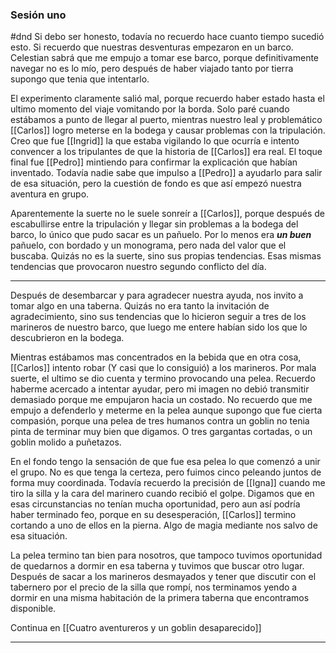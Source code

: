 ### Sesión uno
#dnd
Si debo ser honesto, todavía no recuerdo hace cuanto tiempo sucedió esto. Si recuerdo que nuestras desventuras empezaron en un barco. Celestian sabrá que me empujo a tomar ese barco, porque definitivamente navegar no es lo mío, pero después de haber viajado tanto por tierra supongo que tenia que intentarlo.

El experimento claramente salió mal, porque recuerdo haber estado hasta el ultimo momento del viaje vomitando por la borda. Solo paré cuando estábamos a punto de llegar al puerto, mientras nuestro leal y problemático [[Carlos]] logro meterse en la bodega y causar problemas con la tripulación. Creo que fue [[Ingrid]] la que estaba vigilando lo que ocurría e intento convencer a los tripulantes de que la historia de [[Carlos]] era real. El toque final fue [[Pedro]] mintiendo para confirmar la explicación que habían inventado. Todavía nadie sabe que impulso a [[Pedro]] a ayudarlo para salir de esa situación, pero la cuestión de fondo es que así empezó nuestra aventura en grupo.

Aparentemente la suerte no le suele sonreír a [[Carlos]], porque después de escabullirse entre la tripulación y llegar sin problemas a la bodega del barco, lo único que pudo sacar es un pañuelo. Por lo menos era ***un buen*** pañuelo, con bordado y un monograma, pero nada del valor que el buscaba. Quizás no es la suerte, sino sus propias tendencias. Esas mismas tendencias que provocaron nuestro segundo conflicto del día.

---
Después de desembarcar y para agradecer nuestra ayuda, nos invito a tomar algo en una taberna. Quizás no era tanto la invitación de agradecimiento, sino sus tendencias que lo hicieron seguir a tres de los marineros de nuestro barco, que luego me entere habían sido los que lo descubrieron en la bodega.

Mientras estábamos mas concentrados en la bebida que en otra cosa, [[Carlos]] intento robar (Y casi que lo consiguió) a los marineros. Por mala suerte, el ultimo se dio cuenta y termino provocando una pelea. Recuerdo haberme acercado a intentar ayudar, pero mi imagen no debió transmitir demasiado porque me empujaron hacia un costado. No recuerdo que me empujo a defenderlo y meterme en la pelea aunque supongo que fue cierta compasión, porque una pelea de tres humanos contra un goblin no tenia pinta de terminar muy bien que digamos. O tres gargantas cortadas, o un goblin molido a puñetazos.

En el fondo tengo la sensación de que fue esa pelea lo que comenzó a unir el grupo. No es que tenga la certeza, pero fuimos cinco peleando juntos de forma muy coordinada. Todavía recuerdo la precisión de [[Igna]] cuando me tiro la silla y la cara del marinero cuando recibió el golpe. Digamos que en esas circunstancias no tenían mucha oportunidad, pero aun así podría haber terminado feo, porque en su desesperación, [[Carlos]] termino cortando a uno de ellos en la pierna. Algo de magia mediante nos salvo de esa situación.

La pelea termino tan bien para nosotros, que tampoco tuvimos oportunidad de quedarnos a dormir en esa taberna y tuvimos que buscar otro lugar. Después de sacar a los marineros desmayados y tener que discutir con el tabernero por el precio de la silla que rompí, nos terminamos yendo a dormir en una misma habitación de la primera taberna que encontramos disponible.

Continua en [[Cuatro aventureros y un goblin desaparecido]]

---
